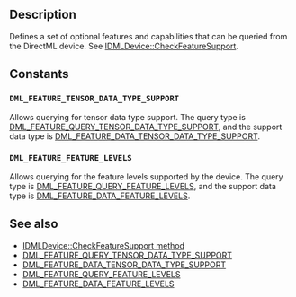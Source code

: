 ## Description

Defines a set of optional features and capabilities that can be queried from the DirectML device. See [IDMLDevice::CheckFeatureSupport](https://learn.microsoft.com/windows/win32/api/directml/nf-directml-idmldevice-checkfeaturesupport).

## Constants

### `DML_FEATURE_TENSOR_DATA_TYPE_SUPPORT`

Allows querying for tensor data type support. The query type is [DML_FEATURE_QUERY_TENSOR_DATA_TYPE_SUPPORT](https://learn.microsoft.com/windows/win32/api/directml/ns-directml-dml_feature_query_tensor_data_type_support), and the support data type is [DML_FEATURE_DATA_TENSOR_DATA_TYPE_SUPPORT](https://learn.microsoft.com/windows/win32/api/directml/ns-directml-dml_feature_data_tensor_data_type_support).

### `DML_FEATURE_FEATURE_LEVELS`

Allows querying for the feature levels supported by the device. The query type is [DML_FEATURE_QUERY_FEATURE_LEVELS](https://learn.microsoft.com/windows/win32/api/directml/ns-directml-dml_feature_query_feature_levels), and the support data type is [DML_FEATURE_DATA_FEATURE_LEVELS](https://learn.microsoft.com/windows/win32/api/directml/ns-directml-dml_feature_data_feature_levels).

## See also

* [IDMLDevice::CheckFeatureSupport method](https://learn.microsoft.com/windows/win32/api/directml/nf-directml-idmldevice-checkfeaturesupport)
* [DML_FEATURE_QUERY_TENSOR_DATA_TYPE_SUPPORT](https://learn.microsoft.com/windows/win32/api/directml/ns-directml-dml_feature_query_tensor_data_type_support)
* [DML_FEATURE_DATA_TENSOR_DATA_TYPE_SUPPORT](https://learn.microsoft.com/windows/win32/api/directml/ns-directml-dml_feature_data_tensor_data_type_support)
* [DML_FEATURE_QUERY_FEATURE_LEVELS](https://learn.microsoft.com/windows/win32/api/directml/ns-directml-dml_feature_query_feature_levels)
* [DML_FEATURE_DATA_FEATURE_LEVELS](https://learn.microsoft.com/windows/win32/api/directml/ns-directml-dml_feature_data_feature_levels)